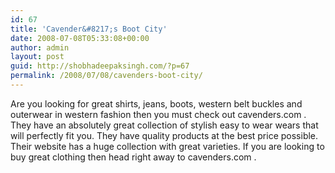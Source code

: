```yaml
---
id: 67
title: 'Cavender&#8217;s Boot City'
date: 2008-07-08T05:33:08+00:00
author: admin
layout: post
guid: http://shobhadeepaksingh.com/?p=67
permalink: /2008/07/08/cavenders-boot-city/
---
```

Are you looking for great shirts, jeans, boots, western belt buckles and outerwear in western fashion then you must check out cavenders.com . They have an absolutely great collection of stylish easy to wear wears that will perfectly fit you. They have quality products at the best price possible. Their website has a huge collection with great varieties. If you are looking to buy great clothing then head right away to cavenders.com .